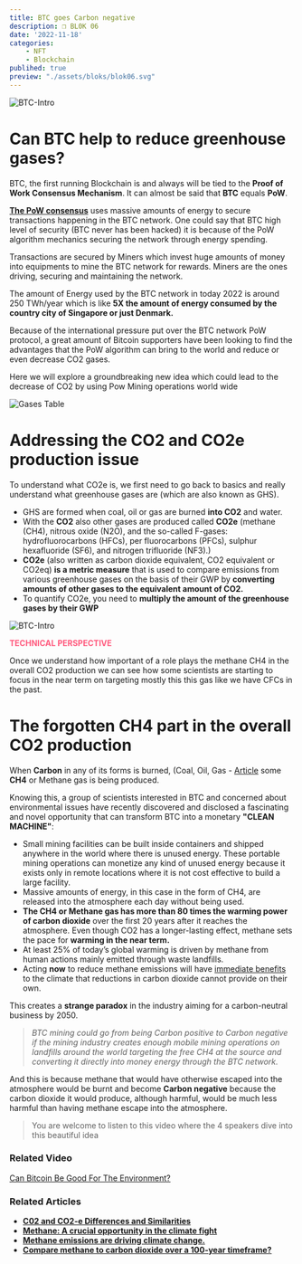 ```yaml
---
title: BTC goes Carbon negative
description: ❒ BL0K 06
date: '2022-11-18'
categories: 
    - NFT
    - Blockchain
publihed: true
preview: "./assets/bloks/blok06.svg"
---
```


![BTC-Intro](/assets/images/art/CH4/CH4.jpeg)

# Can BTC help to reduce greenhouse gases?

BTC, the first running Blockchain is and always will be tied to the **Proof of Work Consensus Mechanism**. It can almost be said that **BTC** equals **PoW**.

[**The PoW consensus**](https://www.investopedia.com/terms/p/proof-work.asp#:~:text=Proof%20of%20work%20(PoW)%20is,transactions%20and%20mining%20new%20tokens.) uses massive amounts of energy to secure transactions happening in the BTC network. One could say that BTC high level of security (BTC never has been hacked) it is because of the PoW algorithm mechanics securing the network through energy spending.

Transactions are secured by Miners which invest huge amounts of money into equipments to mine the BTC network for rewards. Miners are the ones driving, securing and maintaining the network. 

The amount of Energy used by the BTC network in today 2022 is around 250 TWh/year which is like **5X the amount of energy consumed by the country city of Singapore or just Denmark.**

Because of the international pressure put over the BTC network PoW protocol, a great amount of Bitcoin supporters have been looking to find the advantages that the PoW algorithm can bring to the world and reduce or even decrease CO2 gases. 

Here we will explore a groundbreaking new idea which could lead to the decrease of CO2 by using Pow Mining operations world wide

![Gases Table](/assets/images/art/CH4/table.png)

# Addressing the CO2 and CO2e production issue

To understand what CO2e is, we first need to go back to basics and really understand what greenhouse gases are (which are also known as GHS).

- GHS are formed when coal, oil or gas are burned **into CO2** and water.
- With the **CO2** also other gases are produced called **CO2e** (methane (CH4), nitrous oxide (N2O), and the so-called F-gases: hydrofluorocarbons (HFCs), per fluorocarbons (PFCs), sulphur hexafluoride (SF6), and nitrogen trifluoride (NF3).)
- **CO2e** (also written as carbon dioxide equivalent, CO2 equivalent or CO2eq) **is a metric measure**
that is used to compare emissions from various greenhouse gases on the basis of their GWP by **converting amounts of other gases to the equivalent amount of CO2.**
- To quantify CO2e, you need to **multiply the amount of the greenhouse gases by their GWP**

![BTC-Intro](/assets/images/art/CH4/CH4-scheme2.jpeg)

<span style="color:#ff597d">__TECHNICAL PERSPECTIVE__</span>

Once we understand how important of a role plays the methane CH4 in the overall CO2 production we can see how some scientists are starting to focus in the near term on targeting mostly this this gas like we have CFCs in the past.

# The forgotten CH4 part in the overall CO2 production

When **Carbon** in any of its forms is burned, (Coal, Oil, Gas - [Article](https://www.coolerfuture.com/blog/co2e) some **CH4** or Methane gas is being produced.

Knowing this, a group of scientists interested in BTC and concerned about environmental issues have recently discovered and disclosed a fascinating and novel opportunity that can transform BTC into a monetary **"CLEAN MACHINE"**:

- Small mining facilities can be built inside containers and shipped anywhere in the world where there is unused energy. These portable mining operations can monetize any kind of unused energy because it exists only in remote locations where it is not cost effective to build a large facility.
- Massive amounts of energy, in this case in the form of CH4, are released into the atmosphere each day without being used.
- **The CH4 or Methane gas has more than 80 times the warming power of carbon dioxide** over the first 20 years after it reaches the atmosphere. Even though CO2 has a longer-lasting effect, methane sets the pace for **warming in the near term.**
- At least 25% of today’s global warming is driven by methane from human actions mainly emitted through waste landfills.
- Acting **now** to reduce methane emissions will have [immediate benefits](https://climatesolutions.edf.org/) to the climate that reductions in carbon dioxide cannot provide on their own.

This creates a **strange paradox** in the industry aiming for a carbon-neutral business by 2050.

> *BTC mining could go from being Carbon positive to Carbon negative if the mining industry creates enough mobile mining operations on landfills around the world targeting the free CH4  at the source and converting it directly into money energy through the BTC network.*

And this is because methane that would have otherwise escaped into the atmosphere would be burnt and become **Carbon negative** because the carbon dioxide it would produce, although harmful, would be much less harmful than having methane escape into the atmosphere. 

> You are welcome to listen to this video where the 4 speakers dive into this beautiful idea

### Related Video

[Can Bitcoin Be Good For The Environment?](https://www.youtube.com/watch?v=5qS4qh9Mfes&t=1676s)

### Related Articles

- **[C02 and CO2-e Differences and Similarities](https://www.coolerfuture.com/blog/co2e)**
- **[Methane: A crucial opportunity in the climate fight](https://www.edf.org/climate/methane-crucial-opportunity-climate-fight)**
- **[Methane emissions are driving climate change.](https://www.unep.org/news-and-stories/story/methane-emissions-are-driving-climate-change-heres-how-reduce-them)**
- **[Compare methane to carbon dioxide over a 100-year timeframe?](https://climate.mit.edu/ask-mit/why-do-we-compare-methane-carbon-dioxide-over-100-year-timeframe-are-we-underrating)**


